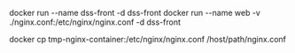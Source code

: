 <!--
 * @Author: wjn
 * @Date: 2020-03-10 07:24:29
 * @LastEditors: wjn
 * @LastEditTime: 2020-03-10 07:25:27
 -->
docker run --name dss-front -d dss-front
docker run --name web -v ./nginx.conf:/etc/nginx/nginx.conf -d dss-front

docker cp tmp-nginx-container:/etc/nginx/nginx.conf /host/path/nginx.conf